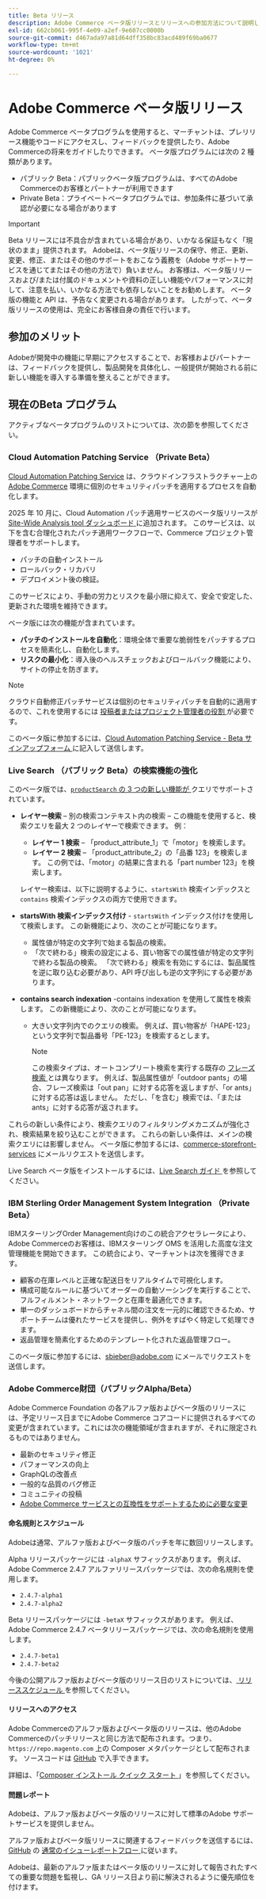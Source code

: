 ```yaml
---
title: Beta リリース
description: Adobe Commerce ベータ版リリースとリリースへの参加方法について説明します。
exl-id: 662cb061-995f-4e09-a2ef-9e607cc0000b
source-git-commit: d467ada97a81d64dff358bc83acd489f69ba0677
workflow-type: tm+mt
source-wordcount: '1021'
ht-degree: 0%

---
```


# Adobe Commerce ベータ版リリース

Adobe Commerce ベータプログラムを使用すると、マーチャントは、プレリリース機能やコードにアクセスし、フィードバックを提供したり、Adobe Commerceの将来をガイドしたりできます。 ベータ版プログラムには次の 2 種類があります。

- パブリック Beta：パブリックベータ版プログラムは、すべてのAdobe Commerceのお客様とパートナーが利用できます
- Private Beta：プライベートベータプログラムでは、参加条件に基づいて承認が必要になる場合があります

>[!IMPORTANT]
>
>Beta リリースには不具合が含まれている場合があり、いかなる保証もなく「現状のまま」提供されます。 Adobeは、ベータ版リリースの保守、修正、更新、変更、修正、またはその他のサポートをおこなう義務を（Adobe サポートサービスを通じてまたはその他の方法で）負いません。 お客様は、ベータ版リリースおよび/または付属のドキュメントや資料の正しい機能やパフォーマンスに対して、注意を払い、いかなる方法でも依存しないことをお勧めします。 ベータ版の機能と API は、予告なく変更される場合があります。 したがって、ベータ版リリースの使用は、完全にお客様自身の責任で行います。

## 参加のメリット

Adobeが開発中の機能に早期にアクセスすることで、お客様およびパートナーは、フィードバックを提供し、製品開発を具体化し、一般提供が開始される前に新しい機能を導入する準備を整えることができます。

## 現在のBeta プログラム

アクティブなベータプログラムのリストについては、次の節を参照してください。

### Cloud Automation Patching Service （Private Beta）

[Cloud Automation Patching Service](../tools/caps-tool/intro.md) は、クラウドインフラストラクチャー上の [Adobe Commerce](https://experienceleague.adobe.com/en/docs/commerce-on-cloud/user-guide/overview) 環境に個別のセキュリティパッチを適用するプロセスを自動化します。

2025 年 10 月に、Cloud Automation パッチ適用サービスのベータ版リリースが [Site-Wide Analysis tool ダッシュボード ](https://experienceleague.adobe.com/en/docs/commerce-operations/tools/site-wide-analysis-tool/dashboard) に追加されます。 このサービスは、以下を含む合理化されたパッチ適用ワークフローで、Commerce プロジェクト管理者をサポートします。

- パッチの自動インストール
- ロールバック・リカバリ
- デプロイメント後の検証。

このサービスにより、手動の労力とリスクを最小限に抑えて、安全で安定した、更新された環境を維持できます。

ベータ版には次の機能が含まれています。

- **パッチのインストールを自動化**：環境全体で重要な脆弱性をパッチするプロセスを簡素化し、自動化します。
- **リスクの最小化**：導入後のヘルスチェックおよびロールバック機能により、サイトの停止を防ぎます。

>[!NOTE]
>
>クラウド自動修正パッチサービスは個別のセキュリティパッチを自動的に適用するので、これを使用するには [ 投稿者またはプロジェクト管理者の役割 ](https://experienceleague.adobe.com/en/docs/commerce-on-cloud/user-guide/project/user-access) が必要です。

このベータ版に参加するには、[Cloud Automation Patching Service - Beta サインアップフォーム ](https://forms.office.com/r/3Wfxj5nPdB) に記入して送信します。

### Live Search （パブリック Beta）の検索機能の強化

このベータ版では、[`productSearch` の 3 つの新しい機能が ](https://developer.adobe.com/commerce/webapi/graphql/schema/live-search/queries/product-search/) クエリでサポートされています。

- **レイヤー検索** – 別の検索コンテキスト内の検索 – この機能を使用すると、検索クエリを最大 2 つのレイヤーで検索できます。 例：

   - **レイヤー 1 検索** – 「product_attribute_1」で「motor」を検索します。
   - **レイヤー 2 検索** – 「product_attribute_2」の「品番 123」を検索します。 この例では、「motor」の結果に含まれる「part number 123」を検索します。

  レイヤー検索は、以下に説明するように、`startsWith` 検索インデックスと `contains` 検索インデックスの両方で使用できます。

- **startsWith 検索インデックス付け** - `startsWith` インデックス付けを使用して検索します。 この新機能により、次のことが可能になります。

   - 属性値が特定の文字列で始まる製品の検索。
   - 「次で終わる」検索の設定による、買い物客での属性値が特定の文字列で終わる製品の検索。 「次で終わる」検索を有効にするには、製品属性を逆に取り込む必要があり、API 呼び出しも逆の文字列にする必要があります。

- **contains search indexation** -contains indexation を使用して属性を検索します。 この新機能により、次のことが可能になります。

   - 大きい文字列内でのクエリの検索。 例えば、買い物客が「HAPE-123」という文字列で製品番号「PE-123」を検索するとします。

     >[!NOTE]
     >
     >この検索タイプは、オートコンプリート検索を実行する既存の [ フレーズ検索 ](https://developer.adobe.com/commerce/webapi/graphql/schema/live-search/queries/product-search/) とは異なります。 例えば、製品属性値が「outdoor pants」の場合、フレーズ検索は「out pan」に対する応答を返しますが、「or ants」に対する応答は返しません。 ただし、「を含む」検索では、「または ants」に対する応答が返されます。

これらの新しい条件により、検索クエリのフィルタリングメカニズムが強化され、検索結果を絞り込むことができます。 これらの新しい条件は、メインの検索クエリには影響しません。 ベータ版に参加するには、[commerce-storefront-services](mailto:commerce-storefront-services@adobe.com) にメールリクエストを送信します。

Live Search ベータ版をインストールするには、[Live Search ガイド ](https://experienceleague.adobe.com/en/docs/commerce/live-search/install#install-the-live-search-beta) を参照してください。

### IBM Sterling Order Management System Integration （Private Beta）

IBMスターリングOrder Management向けのこの統合アクセラレータにより、Adobe Commerceのお客様は、IBMスターリング OMS を活用した高度な注文管理機能を開始できます。 この統合により、マーチャントは次を獲得できます。

- 顧客の在庫レベルと正確な配送日をリアルタイムで可視化します。
- 構成可能なルールに基づいてオーダーの自動ソーシングを実行することで、フルフィルメント・ネットワークと在庫を最適化できます。
- 単一のダッシュボードからチャネル間の注文を一元的に確認できるため、サポートチームは優れたサービスを提供し、例外をすばやく特定して処理できます。
- 返品管理を簡素化するためのテンプレート化された返品管理フロー。

このベータ版に参加するには、[sbieber@adobe.com](mailto:sbieber@adobe.com) にメールでリクエストを送信します。

### Adobe Commerce財団（パブリックAlpha/Beta）

Adobe Commerce Foundation の各アルファ版およびベータ版のリリースには、予定リリース日までにAdobe Commerce コアコードに提供されるすべての変更が含まれています。これには次の機能領域が含まれますが、それに限定されるものではありません。

- 最新のセキュリティ修正
- パフォーマンスの向上
- GraphQLの改善点
- 一般的な品質のバグ修正
- コミュニティの投稿
- [Adobe Commerce サービスとの互換性をサポートするために必要な変更 ](https://experienceleague.adobe.com/en/docs/commerce/user-guides/home)

#### 命名規則とスケジュール

Adobeは通常、アルファ版およびベータ版のパッチを年に数回リリースします。

Alpha リリースパッケージには `-alphaX` サフィックスがあります。 例えば、Adobe Commerce 2.4.7 アルファリリースパッケージでは、次の命名規則を使用します。

- `2.4.7-alpha1`
- `2.4.7-alpha2`

Beta リリースパッケージには `-betaX` サフィックスがあります。 例えば、Adobe Commerce 2.4.7 ベータリリースパッケージでは、次の命名規則を使用します。

- `2.4.7-beta1`
- `2.4.7-beta2`

今後の公開アルファ版およびベータ版のリリース日のリストについては、[ リリーススケジュール ](schedule.md) を参照してください。

#### リリースへのアクセス

Adobe Commerceのアルファ版およびベータ版のリリースは、他のAdobe Commerceのパッチリリースと同じ方法で配布されます。つまり、`https://repo.magento.com` 上の Composer メタパッケージとして配布されます。 ソースコードは [GitHub](https://github.com/magento/magento2) で入手できます。

詳細は、「[Composer インストール クイック スタート ](../installation/composer.md)」を参照してください。

#### 問題レポート

Adobeは、アルファ版およびベータ版のリリースに対して標準のAdobe サポートサービスを提供しません。

アルファ版およびベータ版リリースに関連するフィードバックを送信するには、[GitHub](https://developer.adobe.com/commerce/contributor/guides/code-contributions/) の [ 通常のイシューレポートフロー ](https://github.com/magento/magento2) に従います。

Adobeは、最新のアルファ版またはベータ版のリリースに対して報告されたすべての重要な問題を監視し、GA リリース日より前に解決されるように優先順位を付けます。
